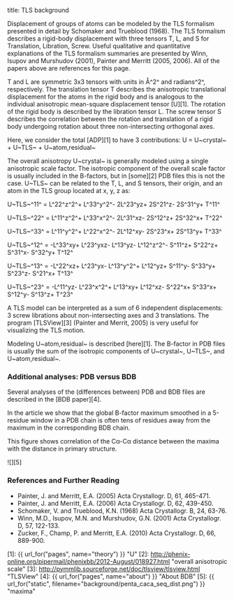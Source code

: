 title: TLS background

Displacement of groups of atoms can be modeled by the TLS formalism presented
in detail by Schomaker and Trueblood (1968). The TLS formalism describes a
rigid-body displacement with three tensors T, L, and S for Translation,
Libration, Screw. Useful qualitative and quantitative explanations of the TLS
formalism summaries are presented by Winn, Isupov and Murshudov (2001),
Painter and Merritt (2005, 2006). All of the papers above are references for
this page.

T and L are symmetric 3x3 tensors with units in &#8491;^2^ and radians^2^,
respectively. The
translation tensor T describes the anisotropic translational displacement for
the atoms in the rigid body and is analogous to the individual anisotropic
mean-square displacement tensor [U][1]. The rotation of the rigid body is
described by the libration tensor L. The screw tensor S describes the
correlation between the rotation and translation of a rigid body undergoing
rotation about three non-intersecting orthogonal axes.

Here, we consider the total [ADP][1] to have 3 contributions:
U = U~crystal~ + U~TLS~ + U~atom,residual~

The overall anisotropy U~crystal~ is generally modeled using a single
anisotropic scale factor. The isotropic component of the overall scale factor
is usually included in the B-factors, but in [some][2] PDB files this is not
the case. U~TLS~ can be related to the T, L, and S tensors, their origin,
and an atom in the TLS group located at x, y, z as:

U~TLS~^11^ = L^22^z^2^+ L^33^y^2^- 2L^23^yz+ 2S^21^z- 2S^31^y+ T^11^

U~TLS~^22^ = L^11^z^2^+ L^33^x^2^- 2L^31^xz- 2S^12^z+ 2S^32^x+ T^22^

U~TLS~^33^ = L^11^y^2^+ L^22^x^2^- 2L^12^xy- 2S^23^x+ 2S^13^y+ T^33^

U~TLS~^12^ = -L^33^xy+ L^23^yxz- L^13^yz- L^12^z^2^- S^11^z+ S^22^z+ S^31^x- S^32^y+ T^12^

U~TLS~^13^ = -L^22^xz+ L^23^yx- L^13^y^2^+ L^12^yz+ S^11^y- S^33^y+ S^23^z- S^21^x+ T^13^

U~TLS~^23^ = -L^11^yz- L^23^x^2^+ L^13^xy+ L^12^xz- S^22^x+ S^33^x+ S^12^y- S^13^z+ T^23^

A TLS model can be interpreted as a sum of 6 independent displacements:
3 screw librations about non-intersecting axes and 3 translations. The program
[TLSView][3] (Painter and Merrit, 2005) is very useful for visualizing the TLS
motion.

Modeling U~atom,residual~ is described [here][1]. The B-factor in PDB files is
usually the sum of the isotropic components of U~crystal~, U~TLS~, and
U~atom,residual~.


### Additional analyses: PDB versus BDB
Several analyses of the (differences between) PDB and BDB files are described
in the [BDB paper][4].

In the article we show that the global B-factor maximum smoothed in a
5-residue window in a PDB chain is often tens of residues away from the
maximum in the corresponding BDB chain.

This figure shows correlation of the C&alpha;-C&alpha; distance between the
maxima with the distance in primary structure.

![][5]


### References and Further Reading

* Painter, J. and Merritt, E.A. (2005) Acta Crystallogr. D, 61, 465-471.
* Painter, J. and Merritt, E.A. (2006) Acta Crystallogr. D, 62, 439-450.
* Schomaker, V. and Trueblood, K.N. (1968) Acta Crystallogr. B, 24, 63-76.
* Winn, M.D., Isupov, M.N. and Murshudov, G.N. (2001) Acta Crystallogr. D, 57, 122-133.
* Zucker, F., Champ, P. and Merritt, E.A. (2010) Acta Crystallogr. D, 66, 889-900.

[1]: {{ url_for("pages", name="theory") }} "U"
[2]: http://phenix-online.org/pipermail/phenixbb/2012-August/018927.html
"overall anisotropic scale"
[3]: http://pymmlib.sourceforge.net/doc/tlsview/tlsview.html "TLSView"
[4]: {{ url_for("pages", name="about") }} "About BDB"
[5]: {{ url_for("static", filename="background/penta_caca_seq_dist.png") }}
"maxima"
